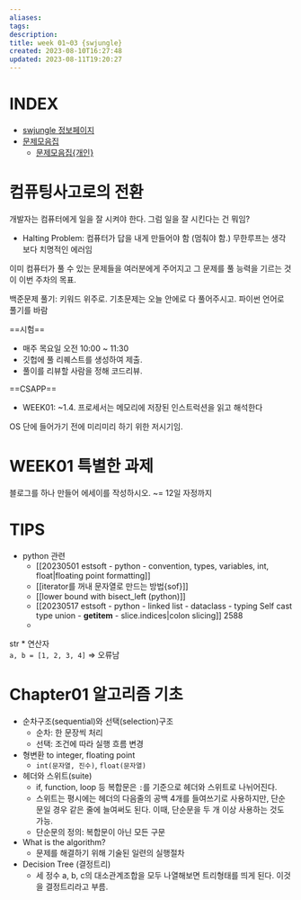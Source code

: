 ```yaml
---
aliases: 
tags: 
description:
title: week 01~03 {swjungle}
created: 2023-08-10T16:27:48
updated: 2023-08-11T19:20:27
---
```


# INDEX

- [swjungle 정보페이지](https://jungle7-7610626261f4.herokuapp.com/pages/W01-problem-solving.html)
- [문제모음집](https://docs.google.com/spreadsheets/d/1z4a3pSM-h76kwdUAlPXXmbwcpP-VKFYFK92TCQtjXV4/edit#gid=0)
	- [문제모음집{개인}](https://docs.google.com/spreadsheets/d/1G0WlH6y9V1RL09KuCbqwM-E57b5xTaIL9HiaQ2ZIvJs/edit?usp=sharing)

# 컴퓨팅사고로의 전환

개발자는 컴퓨터에게 일을 잘 시켜야 한다. 그럼 일을 잘 시킨다는 건 뭐임? 

- Halting Problem: 컴퓨터가 답을 내게 만들어야 함 (멈춰야 함.) 무한루프는 생각보다 치명적인 에러임

이미 컴퓨터가 풀 수 있는 문제들을 여러분에게 주어지고 그 문제를 풀 능력을 기르는 것이 이번 주차의 목표.

백준문제 풀기: 키워드 위주로. 기초문제는 오늘 안에로 다 풀어주시고. 파이썬 언어로 풀기를 바람

==시험==

- 매주 목요일 오전 10:00 ~ 11:30
- 깃헙에 풀 리퀘스트를 생성하여 제출.
- 풀이를 리뷰할 사람을 정해 코드리뷰.

==CSAPP==

- WEEK01: ~1.4. 프로세서는 메모리에 저장된 인스트럭션을 읽고 해석한다

OS 단에 들어가기 전에 미리미리 하기 위한 저시기임.

# WEEK01 특별한 과제

블로그를 하나 만들어 에세이를 작성하시오. ~= 12일 자정까지

# TIPS

- python 관련
	- [[20230501 estsoft - python - convention, types, variables, int, float|floating point formatting]]
	- [[iterator를 꺼내 문자열로 만드는 방법{sof}]]
	- [[lower bound with bisect_left (python)]]
	- [[20230517 estsoft - python - linked list - dataclass - typing Self cast type union - __getitem__ - slice.indices|colon slicing]] 2588
	- 
str \* 연산자  
`a, b = [1, 2, 3, 4]` => 오류남

# Chapter01 알고리즘 기초

- 순차구조(sequential)와 선택(selection)구조
	- 순차: 한 문장씩 처리
	- 선택: 조건에 따라 실행 흐름 변경
- 형변환 to integer, floating point
	- `int(문자열, 진수)`, `float(문자열)`
- 헤더와 스위트(suite)
	- if, function, loop 등 복합문은 `:`를 기준으로 헤더와 스위트로 나뉘어진다.
	- 스위트는 평시에는 헤더의 다음줄의 공백 4개를 들여쓰기로 사용하지만, 단순문일 경우 같은 줄에 늘여써도 된다. 이때, 단순문을 두 개 이상 사용하는 것도 가능.
	- 단순문의 정의: 복합문이 아닌 모든 구문
- What is the algorithm?
	- 문제를 해결하기 위해 기술된 일련의 실행절차
- Decision Tree (결정트리)
	- 세 정수 a, b, c의 대소관계조합을 모두 나열해보면 트리형태를 띄게 된다. 이것을 결정트리라고 부름.
